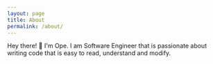 ```yaml
---
layout: page
title: About
permalink: /about/
---
```


Hey there! 👋 I'm Ope. I am Software Engineer that is passionate about writing code that is easy to read, understand and modify.

